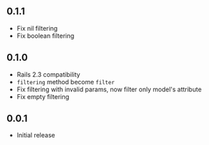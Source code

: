 ## 0.1.1
  * Fix nil filtering
  * Fix boolean filtering


## 0.1.0

* Rails 2.3 compatibility
* `filtering` method become `filter`
*  Fix filtering with invalid params, now filter only model's attribute
*  Fix empty filtering

## 0.0.1

*  Initial release

